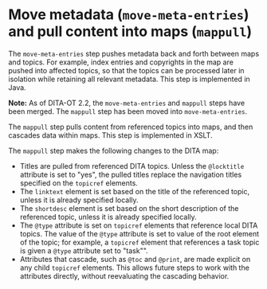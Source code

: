 # Move metadata \(`move-meta-entries`\) and pull content into maps \(`mappull`\)

The `move-meta-entries` step pushes metadata back and forth between maps and topics. For example, index entries and copyrights in the map are pushed into affected topics, so that the topics can be processed later in isolation while retaining all relevant metadata. This step is implemented in Java.

**Note:** As of DITA-OT 2.2, the `move-meta-entries` and `mappull` steps have been merged. The `mappull` step has been moved into `move-meta-entries`.

The `mappull` step pulls content from referenced topics into maps, and then cascades data within maps. This step is implemented in XSLT.

The `mappull` step makes the following changes to the DITA map:

-   Titles are pulled from referenced DITA topics. Unless the `@locktitle` attribute is set to "yes", the pulled titles replace the navigation titles specified on the `topicref` elements.
-   The `linktext` element is set based on the title of the referenced topic, unless it is already specified locally.
-   The `shortdesc` element is set based on the short description of the referenced topic, unless it is already specified locally.
-   The `@type` attribute is set on `topicref` elements that reference local DITA topics. The value of the `@type` attribute is set to value of the root element of the topic; for example, a `topicref` element that references a task topic is given a `@type` attribute set to "task"".
-   Attributes that cascade, such as `@toc` and `@print`, are made explicit on any child `topicref` elements. This allows future steps to work with the attributes directly, without reevaluating the cascading behavior.

